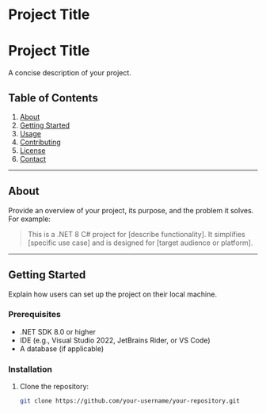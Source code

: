 # Project Title
# Project Title

A concise description of your project.

## Table of Contents

1. [About](#about)
2. [Getting Started](#getting-started)
3. [Usage](#usage)
4. [Contributing](#contributing)
5. [License](#license)
6. [Contact](#contact)

---

## About

Provide an overview of your project, its purpose, and the problem it solves. For example:

> This is a .NET 8 C# project for [describe functionality]. It simplifies [specific use case] and is designed for [target audience or platform].

---

## Getting Started

Explain how users can set up the project on their local machine.

### Prerequisites

- .NET SDK 8.0 or higher  
- IDE (e.g., Visual Studio 2022, JetBrains Rider, or VS Code)  
- A database (if applicable)

### Installation

1. Clone the repository:
   ```bash
   git clone https://github.com/your-username/your-repository.git

